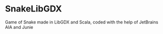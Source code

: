 # SnakeLibGDX
Game of Snake made in LibGDX and Scala, coded with the help of JetBrains AIA and Junie
